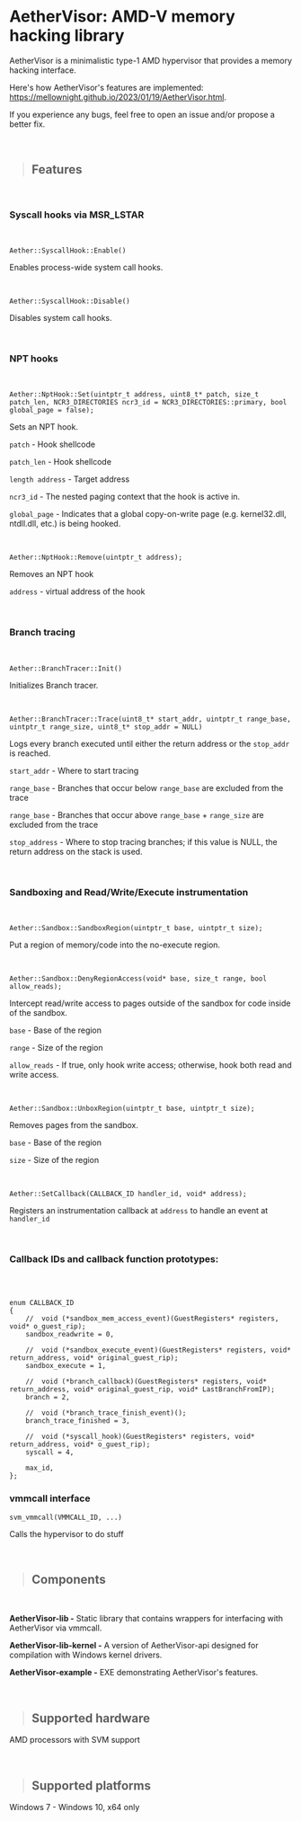 # AetherVisor: AMD-V memory hacking library

AetherVisor is a minimalistic type-1 AMD hypervisor that provides a memory hacking interface.  

Here's how AetherVisor's features are implemented: https://mellownight.github.io/2023/01/19/AetherVisor.html. 

If you experience any bugs, feel free to open an issue and/or propose a better fix.

<br>

> ## Features

<br>

### <b>Syscall hooks via MSR_LSTAR</b>

<br>

```
Aether::SyscallHook::Enable()
```
Enables process-wide system call hooks.

<br>

```
Aether::SyscallHook::Disable()
``` 
Disables system call hooks.


<br>

### <b>NPT hooks</b>

<br>

```
Aether::NptHook::Set(uintptr_t address, uint8_t* patch, size_t patch_len, NCR3_DIRECTORIES ncr3_id = NCR3_DIRECTORIES::primary, bool global_page = false);
```

Sets an NPT hook. 

`patch` - Hook shellcode 

`patch_len` - Hook shellcode 

`length address` - Target address 

`ncr3_id` - The nested paging context that the hook is active in. 

`global_page` - Indicates that a global copy-on-write page (e.g. kernel32.dll, ntdll.dll, etc.) is being hooked.

<br>

```
Aether::NptHook::Remove(uintptr_t address);
```
Removes an NPT hook

`address` - virtual address of the hook

<br>

### <b>Branch tracing</b>

<br>

```
Aether::BranchTracer::Init()
```
Initializes Branch tracer.

<br>

```
Aether::BranchTracer::Trace(uint8_t* start_addr, uintptr_t range_base, uintptr_t range_size, uint8_t* stop_addr = NULL)
```
Logs every branch executed until either the return address or the `stop_addr` is reached.

`start_addr` - Where to start tracing

`range_base` - Branches that occur below `range_base` are excluded from the trace

`range_base` - Branches that occur above `range_base` + `range_size` are excluded from the trace

`stop_address` - Where to stop tracing branches; if this value is NULL, the return address on the stack is used. 
 
<br>

### <b>Sandboxing and Read/Write/Execute instrumentation</b>

<br>

```
Aether::Sandbox::SandboxRegion(uintptr_t base, uintptr_t size);
``` 
Put a region of memory/code into the no-execute region.

<br>

```
Aether::Sandbox::DenyRegionAccess(void* base, size_t range, bool allow_reads);
``` 
Intercept read/write access to pages outside of the sandbox for code inside of the sandbox.

`base` - Base of the region

`range` - Size of the region

`allow_reads` - If true, only hook write access; otherwise, hook both read and write access.

<br>

```
Aether::Sandbox::UnboxRegion(uintptr_t base, uintptr_t size);
```
Removes pages from the sandbox.

`base` - Base of the region

`size` - Size of the region

<br>

```
Aether::SetCallback(CALLBACK_ID handler_id, void* address);
```
Registers an instrumentation callback at `address` to handle an event at `handler_id`

<br>

### <b>Callback IDs and callback function prototypes:</b>

<br>

```

enum CALLBACK_ID
{
    //  void (*sandbox_mem_access_event)(GuestRegisters* registers, void* o_guest_rip);
    sandbox_readwrite = 0, 

    //  void (*sandbox_execute_event)(GuestRegisters* registers, void* return_address, void* original_guest_rip);
    sandbox_execute = 1,

    //  void (*branch_callback)(GuestRegisters* registers, void* return_address, void* original_guest_rip, void* LastBranchFromIP);
    branch = 2,

    //  void (*branch_trace_finish_event)();
    branch_trace_finished = 3,

    //  void (*syscall_hook)(GuestRegisters* registers, void* return_address, void* o_guest_rip);
    syscall = 4,

    max_id,
};

```

### <b>vmmcall interface</b>

```
svm_vmmcall(VMMCALL_ID, ...)
``` 
Calls the hypervisor to do stuff

<br> 

> ## Components ##

<br> 

**AetherVisor-lib -** Static library that contains wrappers for interfacing with AetherVisor via vmmcall.

**AetherVisor-lib-kernel -** A version of AetherVisor-api designed for compilation with Windows kernel drivers.

**AetherVisor-example -** EXE demonstrating AetherVisor's features.

<br> 

> ## Supported hardware ##

AMD processors with SVM support

<br> 

> ## Supported platforms ##

Windows 7 - Windows 10, x64 only
 
